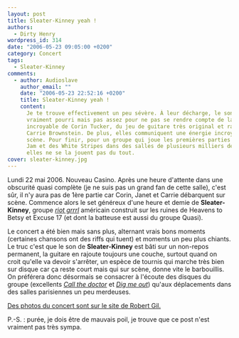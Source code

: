 ```yaml
---
layout: post
title: Sleater-Kinney yeah !
authors:
  - Dirty Henry
wordpress_id: 314
date: "2006-05-23 09:05:00 +0200"
category: Concert
tags:
  - Sleater-Kinney
comments:
  - author: Audioslave
    author_email: ""
    date: "2006-05-23 22:52:16 +0200"
    title: Sleater-Kinney yeah !
    content:
      Je te trouve effectivement un peu sévère. À leur décharge, le son était
      vraiment pourri mais pas assez pour ne pas se rendre compte de la voix
      incroyable de Corin Tucker, du jeu de guitare très original et raffiné de
      Carrie Brownstein. De plus, elles communiquent une énergie incroyable sur
      scène. Pour finir, pour un groupe qui joue les premières parties de Pearl
      Jam et des White Stripes dans des salles de plusieurs milliers de places,
      elles ne se la jouent pas du tout.
cover: sleater-kinney.jpg
---
```


Lundi 22 mai 2006. Nouveau Casino. Après une heure d'attente dans une obscurité
quasi complète (je ne suis pas un grand fan de cette salle), c'est sûr, il n'y
aura pas de 1ère partie car Corin, Janet et Carrie débarquent sur scène.
Commence alors le set généreux d'une heure et demie de **Sleater-Kinney**,
groupe [_riot grrrl_][1] américain construit sur les ruines de Heavens to Betsy
et Excuse 17 (et dont la batteuse est aussi du groupe Quasi).

Le concert a été bien mais sans plus, alternant vrais bons moments (certaines
chansons ont des riffs qui tuent) et moments un peu plus chiants. Le truc c'est
que le son de **Sleater-Kinney** est bâti sur un non-repos permanent, la guitare
en rajoute toujours une couche, surtout quand on croit qu'elle va devoir
s'arrêter, un espèce de tournis qui marche très bien sur disque car ça reste
court mais qui sur scène, donne vite le barbouillis. On préférera donc désormais
se consacrer à l'écoute des disques du groupe (excellents [_Call the doctor_][2]
et [_Dig me out_][3]) qu'aux déplacements dans des salles parisiennes un peu
merdeuses.

[Des photos du concert sont sur le site de Robert Gil.][4]

P.-S. : purée, je dois être de mauvais poil, je trouve que ce post n'est
vraiment pas très sympa.

[1]: https://fr.wikipedia.org/wiki/Riot_grrrl
[2]: https://album.link/fr/i/906073870
[3]: https://album.link/fr/i/906136610
[4]:
  https://www.photosconcerts.com/sleater-kinney-paris-nouveau-casino-2006-05-22-834
